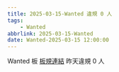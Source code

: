 ```yaml
---
title: 2025-03-15-Wanted 違規 0 人
tags:
    - Wanted
abbrlink: 2025-03-15-Wanted
date: Wanted-2025-03-15 12:00:00
---
```

Wanted 板 [板規連結](https://www.ptt.cc/bbs/Wanted/M.1608829773.A.D3B.html)
昨天違規 0 人
